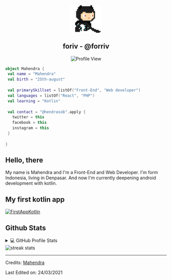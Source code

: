 <p align="center">
 <img width="100px" src="https://github.com/hendrasob/hendrasob/blob/master/assets/github.gif" align="center" alt="Hendrasob's GitHub Readme" />
 <h2 align="center">foriv - @forriv</h2>
</p>

<p align="center">
<img alt="Profile View" src="https://gpvc.arturio.dev/forriv" />
</p>

```kotlin
object Mahendra {
 val name = "Mahendra"
 val birth = "25th-august"
 
 val primarySkillset = listOf("Front-End", "Web developer")
 val languages = listOf("React", "PHP")
 val learning = "Kotlin"

 val contact = "@hendrasob".apply {
   twitter = this
   facebook = this
   instagram = this
 }

}
```
## Hello, there

My name is Mahendra and I'm a Front-End and Web Developer. I'm form Indonesia, living in Denpasar. And now I'm currently deepening android development with kotlin.

## My first kotlin app

[![FirstAppKotlin](https://github-readme-stats.vercel.app/api/pin/?username=hendrasob&repo=FoodApp&theme=radical)](https://github.com/hendrasob/FoodApp)

## Github Stats

<details> 
  <summary>💻 GitHub Profile Stats</summary>
  <br/>
    <img alt="Hendrasob's Github Stats" src="https://github-readme-stats.vercel.app/api?username=Hendrasob&show_icons=true&count_private=true&theme=radical&hide_border=true&bg_color=0D1117" />
  <img alt="Hendrasob's Top Languages" src="https://github-readme-stats.vercel.app/api/top-langs/?username=Hendrasob&langs_count=10&layout=compact&theme=radical&hide_border=true&bg_color=0D1117" />
  <br/>
  <b>Note:</b> Top languages is only a metric of the languages my public code consists of and doesn't reflect experience or skill level.
</details>

<img alt="streak stats" src="https://github-readme-streak-stats.herokuapp.com/?user=Hendrasob&theme=highcontrast" />

-----
Credits: [Mahendra](https://github.com/hendrasob)

Last Edited on: 24/03/2021

